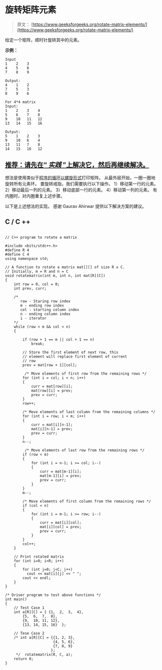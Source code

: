 # 旋转矩阵元素

> 原文： [https://www.geeksforgeeks.org/rotate-matrix-elements/](https://www.geeksforgeeks.org/rotate-matrix-elements/)

给定一个矩阵，顺时针旋转其中的元素。

**示例：**

```
Input
1    2    3
4    5    6
7    8    9

Output:
4    1    2
7    5    3
8    9    6

For 4*4 matrix
Input:
1    2    3    4    
5    6    7    8
9    10   11   12
13   14   15   16

Output:
5    1    2    3
9    10   6    4
13   11   7    8
14   15   16   12
```

## [推荐：请先在“ ***<u>实践</u>*** ”上解决它，然后再继续解决。](https://practice.geeksforgeeks.org/problems/lets-play/0)

想法是使用类似于[程序的循环以螺旋形式](https://www.geeksforgeeks.org/print-a-given-matrix-in-spiral-form/)打印矩阵。 从最外层开始，一圈一圈地旋转所有元素环。 要旋转戒指，我们需要执行以下操作。
1）移动第一行的元素。
2）移动最后一列的元素。
3）移动底部一行的元素。
4）移动第一列的元素。
有内圈时，对内圈重复上述步骤。

以下是上述想法的实现。 感谢 Gaurav Ahirwar 提供以下解决方案的建议。

## C / C ++

```

// C++ program to rotate a matrix 

#include <bits/stdc++.h> 
#define R 4 
#define C 4 
using namespace std; 

// A function to rotate a matrix mat[][] of size R x C. 
// Initially, m = R and n = C 
void rotatematrix(int m, int n, int mat[R][C]) 
{ 
    int row = 0, col = 0; 
    int prev, curr; 

    /* 
       row - Staring row index 
       m - ending row index 
       col - starting column index 
       n - ending column index 
       i - iterator 
    */
    while (row < m && col < n) 
    { 

        if (row + 1 == m || col + 1 == n) 
            break; 

        // Store the first element of next row, this 
        // element will replace first element of current 
        // row 
        prev = mat[row + 1][col]; 

         /* Move elements of first row from the remaining rows */
        for (int i = col; i < n; i++) 
        { 
            curr = mat[row][i]; 
            mat[row][i] = prev; 
            prev = curr; 
        } 
        row++; 

        /* Move elements of last column from the remaining columns */
        for (int i = row; i < m; i++) 
        { 
            curr = mat[i][n-1]; 
            mat[i][n-1] = prev; 
            prev = curr; 
        } 
        n--; 

         /* Move elements of last row from the remaining rows */
        if (row < m) 
        { 
            for (int i = n-1; i >= col; i--) 
            { 
                curr = mat[m-1][i]; 
                mat[m-1][i] = prev; 
                prev = curr; 
            } 
        } 
        m--; 

        /* Move elements of first column from the remaining rows */
        if (col < n) 
        { 
            for (int i = m-1; i >= row; i--) 
            { 
                curr = mat[i][col]; 
                mat[i][col] = prev; 
                prev = curr; 
            } 
        } 
        col++; 
    } 

    // Print rotated matrix 
    for (int i=0; i<R; i++) 
    { 
        for (int j=0; j<C; j++) 
          cout << mat[i][j] << " "; 
        cout << endl; 
    } 
} 

/* Driver program to test above functions */
int main() 
{ 
    // Test Case 1 
    int a[R][C] = { {1,  2,  3,  4}, 
        {5,  6,  7,  8}, 
        {9,  10, 11, 12}, 
        {13, 14, 15, 16}  }; 

    // Tese Case 2 
    /* int a[R][C] = {{1, 2, 3}, 
                      {4, 5, 6}, 
                      {7, 8, 9} 
                     }; 
     */  rotatematrix(R, C, a); 
    return 0; 
} 

```